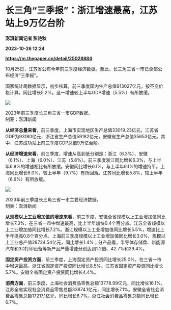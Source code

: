 # 长三角“三季报”：浙江增速最高，江苏站上9万亿台阶
**澎湃新闻记者 彭艳秋**

**2023-10-26 12:24**

**https://m.thepaper.cn/detail/25028884**

10月25日，江苏省公布今年前三季度经济数据。至此，长三角三省一市已全部公布经济“三季报”。

国家统计局数据显示，初步核算，前三季度国内生产总值913027亿元，按不变价格计算，同比增长5.2%。这一增速较上半年GDP增速（5.5%）有所放缓。

![](https://imagecloud.thepaper.cn/thepaper/image/275/752/397.jpg)

2023年前三季度长三角三省一市GDP数据。  
制表：澎湃新闻

**从经济总量来看**，前三季度，上海市实现地区生产总值33019.23亿元，江苏省GDP为93180亿元，浙江省生产总值59182亿元，安徽省生产总值35653亿元。其中，江苏成功站上前三季度GDP总值9万亿台阶。

**从经济增速来看**，前三季度，增速从高到低分别是：浙江（6.3%）、安徽（6.1%）、上海（6.0%）、江苏（5.8%）。前三季度浙江同比增长6.3%，与上半年6.8%的增速相比有所放缓。安徽同比增长6.1%，与上半年6.1%的增速持平。上海同比增长6.0%，较上半年（9.7%）有所回落。江苏同比增长5.8%，较上半年（6.6%）有所放缓。

![](https://imagecloud.thepaper.cn/thepaper/image/275/754/741.jpg)

2023年前三季度长三角三省一市主要经济数据。  
制表：澎湃新闻

**从规模以上工业增加值的增速来看**，前三季度，安徽全省规模以上工业增加值同比增长7.3%，在三省一市中增速最高，比上半年加快0.4个百分点。江苏全省规模以上工业增加值同比增长7.2%。浙江规模以上工业增加值同比增长5.5%，增速比上半年提高0.8个百分点。上海前三季度规模以上工业增加值同比增长3.0%，规模以上工业总产值28724.54亿元，同比增长1.4%；分产品看，半导体存储盘、新能源汽车和3D打印设备等新产品产量增速分别达到1.2倍、42.7%和29.4%。

**固定资产投资方面**，前三季度，上海固定资产投资同比增长25.0%，在三省一市中增速最高。浙江省固定资产投资同比增长8.5%。江苏省固定资产投资同比增长5.7%。安徽全省固定资产投资同比增长4.4%。

**消费方面**，前三季度，上海社会消费品零售总额13778.99亿元，同比增长16.1%。江苏全省实现社会消费品零售总额33874.1亿元，同比增长7.1%。安徽全省社会消费品零售总额17217.1亿元，同比增长6.7%。浙江社会消费品零售总额同比增长6.7%。